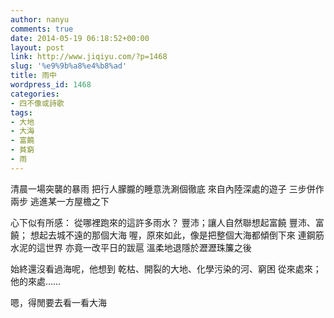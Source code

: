 ```yaml
---
author: nanyu
comments: true
date: 2014-05-19 06:18:52+00:00
layout: post
link: http://www.jiqiyu.com/?p=1468
slug: '%e9%9b%a8%e4%b8%ad'
title: 雨中
wordpress_id: 1468
categories:
- 四不像或詩歌
tags:
- 大地
- 大海
- 富饒
- 貧窮
- 雨
---
```


清晨一場突襲的暴雨
把行人朦朧的睡意洗涮個徹底
來自內陸深處的遊子
三步併作兩步
逃進某一方屋檐之下

心下似有所感：
從哪裡跑來的這許多雨水？
豐沛；讓人自然聯想起富饒
豐沛、富饒；
想起去城不遠的那個大海
喔，原來如此，像是把整個大海都傾倒下來
連鋼筋水泥的這世界
亦竟一改平日的跋扈
溫柔地退隱於瀝瀝珠簾之後

始終還沒看過海呢，他想到
乾枯、開裂的大地、化學污染的河、窮困
從來處來；他的來處……

嗯，得閒要去看一看大海

